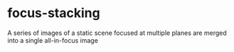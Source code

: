 # focus-stacking
A series of images of a static scene focused at multiple planes are merged into a single all-in-focus image
